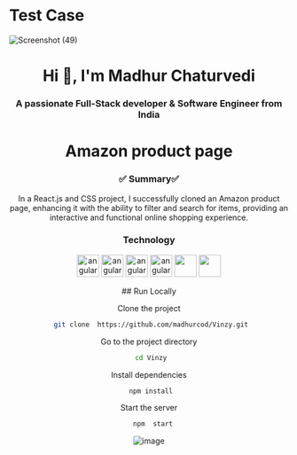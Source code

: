 # Test Case

![Screenshot (49)](https://github.com/madhurcod/Vinzy/assets/93113162/0b375a91-b2e9-4339-ae01-453a50400b87)






<h1 align="center">Hi 👋, I'm Madhur Chaturvedi</h1>
<h3 align="center">A passionate Full-Stack developer & Software Engineer from India</h3>
<h1 align="center">Amazon product page</h1>
<h3 align="center">✅ Summary✅ </h3>
<p  align="center" >
  In a React.js and CSS project, I successfully cloned an Amazon product page, enhancing it with the ability to filter and search for items, providing an interactive and functional online shopping experience.
</p>
<h3 align="center">Technology</h3>
<p align="center" style={{display: flex;
    justify-content: space-around;}}>
    <img src="https://icones.pro/wp-content/uploads/2021/06/icone-github-grise.png" alt="angular" width="40" height="40"/> 
    <img src="https://miro.medium.com/v2/resize:fit:512/1*W3ZHer9j6Cxzh78m0jLLdw.png" alt="angular" width="40" height="40"/> 
    <img src="https://cdn-icons-png.flaticon.com/512/732/732212.png" alt="angular" width="40" height="40"/> 
    <img src="https://cdn4.iconfinder.com/data/icons/social-media-logos-6/512/121-css3-512.png" alt="angular" width="40" height="40"/> 
   <img src="https://blog.leonhassan.co.uk/content/images/2019/01/react-1.svg" width="40" height="40"/> 
   <img src="https://git-scm.com/images/logos/downloads/Git-Icon-1788C.png" width="40" height="40"/> 
</p>     
<div align="center">
## Run Locally

Clone the project

```bash
 git clone  https://github.com/madhurcod/Vinzy.git
```

Go to the project directory

 ```bash
  cd Vinzy
```

Install dependencies

```bash
  npm install 
```

Start the server

```bash
  npm  start
```

<img src="https://five.co/wp-content/uploads/2023/08/blog-mern-stack-1024x451.png" alt="image">
</div>




